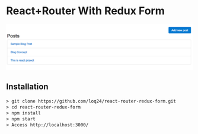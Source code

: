 # React+Router With Redux Form
![Alt text](https://github.com/loq24/react-router-redux-form/blob/master/public/assets/img/screenshot.png)

## Installation
```
> git clone https://github.com/loq24/react-router-redux-form.git
> cd react-router-redux-form
> npm install
> npm start
> Access http://localhost:3000/
```